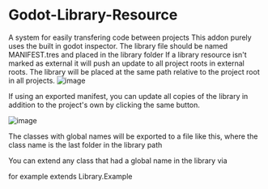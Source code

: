 # Godot-Library-Resource
A system for easily transfering code between projects
This addon purely uses the built in godot inspector. The library file should be named MANIFEST.tres and placed in the library folder
If a library resource isn't marked as external it will push an update to all project roots in external roots.
The library will be placed at the same path relative to the project root in all projects.
![image](https://github.com/user-attachments/assets/4f9d1665-522a-4cd3-b41d-e8e254cf739c)

If using an exported manifest, you can update all copies of the library in addition to the project's own by clicking the same button.

![image](https://github.com/user-attachments/assets/ea202340-3e94-4dd9-bf9d-bdf3190a4da1)

The classes with global names will be exported to a file like this, where the class name is the last folder in the library path

You can extend any class that had a global name in the library via

for example
extends Library.Example
